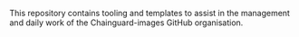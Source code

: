 This repository contains tooling and templates to assist in the management and daily work of the Chainguard-images GitHub organisation.
